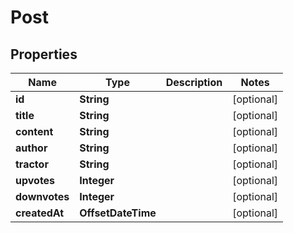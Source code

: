 

# Post


## Properties

| Name | Type | Description | Notes |
|------------ | ------------- | ------------- | -------------|
|**id** | **String** |  |  [optional] |
|**title** | **String** |  |  [optional] |
|**content** | **String** |  |  [optional] |
|**author** | **String** |  |  [optional] |
|**tractor** | **String** |  |  [optional] |
|**upvotes** | **Integer** |  |  [optional] |
|**downvotes** | **Integer** |  |  [optional] |
|**createdAt** | **OffsetDateTime** |  |  [optional] |



